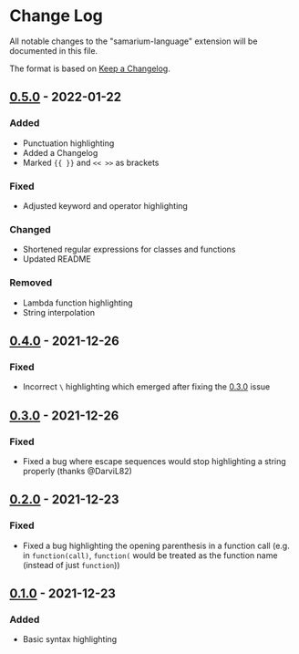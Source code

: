 # Change Log

All notable changes to the "samarium-language" extension will be documented in this file.

The format is based on [Keep a Changelog](http://keepachangelog.com/).

## [0.5.0] - 2022-01-22

### Added
- Punctuation highlighting
- Added a Changelog
- Marked `{{ }}` and `<< >>` as brackets

### Fixed
- Adjusted keyword and operator highlighting

### Changed
- Shortened regular expressions for classes and functions
- Updated README

### Removed
- Lambda function highlighting
- String interpolation

## [0.4.0] - 2021-12-26
### Fixed
- Incorrect `\` highlighting which emerged after fixing the [0.3.0](#030---2021-12-16) issue

## [0.3.0] - 2021-12-26

### Fixed
- Fixed a bug where escape sequences would stop highlighting a string properly (thanks @DarviL82)

## [0.2.0] - 2021-12-23

### Fixed
- Fixed a bug highlighting the opening parenthesis in a function call (e.g. in `function(call)`, `function(` would be treated as the function name (instead of just `function`))

## [0.1.0] - 2021-12-23

### Added
- Basic syntax highlighting

[0.1.0]: https://github.com/trag1c/vscode-samarium/releases/tag/0.1.0
[0.2.0]: https://github.com/trag1c/vscode-samarium/compare/0.1.0...0.2.0
[0.3.0]: https://github.com/trag1c/vscode-samarium/compare/0.2.0...0.3.0
[0.4.0]: https://github.com/trag1c/vscode-samarium/compare/0.3.0...0.4.0
[0.5.0]: https://github.com/trag1c/vscode-samarium/compare/0.4.0...0.5.0